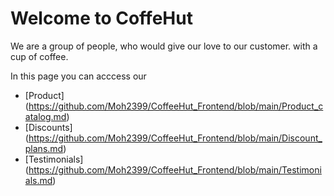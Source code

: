 # Welcome to CoffeHut #

We are a group of people, who would give our love to our customer. with a cup of coffee.

In this page you can acccess our 
 * [Product] (https://github.com/Moh2399/CoffeeHut_Frontend/blob/main/Product_catalog.md)
 * [Discounts] (https://github.com/Moh2399/CoffeeHut_Frontend/blob/main/Discount_plans.md)
 * [Testimonials] (https://github.com/Moh2399/CoffeeHut_Frontend/blob/main/Testimonials.md)